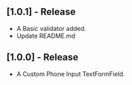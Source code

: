 ## [1.0.1] - Release

* A Basic validator added.
* Update README.md

## [1.0.0] - Release

* A Custom Phone Input TextFormField.

